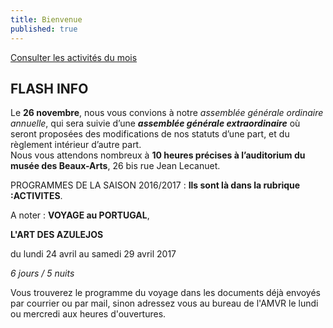 ```yaml
---
title: Bienvenue
published: true
---
```







<p><a href="/pages/activites-du-mois.html" class="bouton">Consulter les activités du mois</a></p>


## FLASH INFO  

 
Le **26  novembre**, nous vous convions à notre _assemblée générale ordinaire annuelle_, qui sera suivie d’une _**assemblée générale extraordinaire**_ où seront proposées des modifications de nos statuts d’une part, et du règlement intérieur d’autre part.  
Nous vous attendons nombreux à **10 heures précises à l’auditorium du musée des Beaux-Arts**, 26 bis rue Jean Lecanuet.  






 PROGRAMMES DE LA SAISON 2016/2017 : **Ils sont là dans la rubrique :ACTIVITES**.
 
 
 A noter : **VOYAGE au PORTUGAL**,
 
**L'ART DES AZULEJOS**
 
 du lundi 24 avril au samedi 29 avril 2017
 
_6 jours / 5 nuits_

Vous trouverez le programme du voyage dans les documents déjà envoyés par courrier ou par mail, sinon adressez vous au bureau de l'AMVR le lundi ou mercredi aux heures d'ouvertures.
